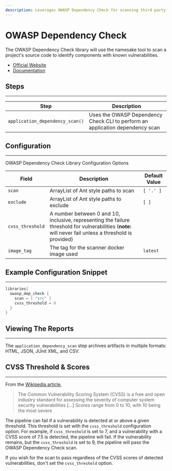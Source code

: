 ```yaml
---
description: Leverages OWASP Dependency Check for scanning third party application dependencies
---
```


# OWASP Dependency Check

The OWASP Dependency Check library will use the namesake tool to scan a project's source code to identify components with known vulnerabilities.

* [Official Website](https://www.owasp.org/index.php/OWASP_Dependency_Check)
* [Documentation](https://jeremylong.github.io/DependencyCheck/)

## Steps

---

| Step | Description |
| ----------- | ----------- |
| `application_dependency_scan()` | Uses the OWASP Dependency Check CLI to perform an application dependency scan |

## Configuration

---

OWASP Dependency Check Library Configuration Options

| Field | Description | Default Value |
| ----------- | ----------- | ----------- |
| `scan` | ArrayList of Ant style paths to scan | `[ '.' ]` |
| `exclude` | ArrayList of Ant style paths to exclude | `[ ]` |
| `cvss_threshold` | A number between 0 and 10, inclusive, representing the failure threshold for vulnerabilities (**note:** will never fail unless a threshold is provided) |  |
| `image_tag` | The tag for the scanner docker image used | `latest` |

## Example Configuration Snippet

---

```groovy
libraries{
  owasp_dep_check {
    scan = [ "src" ]
    cvss_threshold = 9 
  }
}
```

## Viewing The Reports

---

The `application_dependency_scan` step archives artifacts in multiple formats: HTML, JSON, JUnit XML, and CSV.

## CVSS Threshold & Scores

---

From the [Wikipedia article](https://en.wikipedia.org/wiki/Common_Vulnerability_Scoring_System),
>The Common Vulnerability Scoring System (CVSS) is a free and open industry standard for assessing the severity of computer system security vulnerabilities [...] Scores range from 0 to 10, with 10 being the most severe

The pipeline can fail if a vulnerability is detected at or above a given threshold.
This threshold is set with the `cvss_threshold` configuration option.
For example, if `cvss_threshold` is set to 7, and a vulnerability with a CVSS score of 7.5 is detected, the pipeline will fail.
If the vulnerability remains, but the `cvss_threshold` is set to 9, the pipeline will pass the OWASP Dependency Check scan.

If you wish for the scan to pass regardless of the CVSS scores of detected vulnerabilities, don't set the `cvss_threshold` option.
